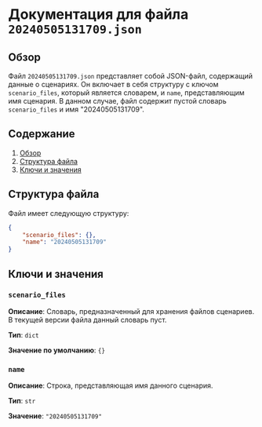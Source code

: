 # Документация для файла `20240505131709.json`

## Обзор

Файл `20240505131709.json` представляет собой JSON-файл, содержащий данные о сценариях. Он включает в себя структуру с ключом `scenario_files`, который является словарем, и `name`, представляющим имя сценария. В данном случае, файл содержит пустой словарь `scenario_files` и имя "20240505131709". 

## Содержание

1. [Обзор](#обзор)
2. [Структура файла](#структура-файла)
3. [Ключи и значения](#ключи-и-значения)

## Структура файла

Файл имеет следующую структуру:

```json
{
    "scenario_files": {},
    "name": "20240505131709"
}
```

## Ключи и значения

### `scenario_files`

**Описание**: 
Словарь, предназначенный для хранения файлов сценариев. В текущей версии файла данный словарь пуст.

**Тип**:
`dict`

**Значение по умолчанию**:
`{}`

### `name`

**Описание**:
Строка, представляющая имя данного сценария.

**Тип**:
`str`

**Значение**:
`"20240505131709"`